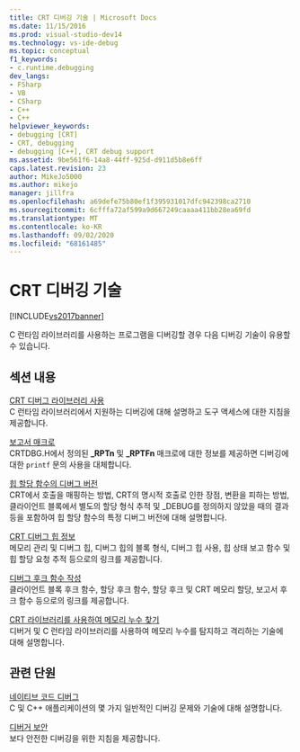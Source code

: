 ```yaml
---
title: CRT 디버깅 기술 | Microsoft Docs
ms.date: 11/15/2016
ms.prod: visual-studio-dev14
ms.technology: vs-ide-debug
ms.topic: conceptual
f1_keywords:
- c.runtime.debugging
dev_langs:
- FSharp
- VB
- CSharp
- C++
- C++
helpviewer_keywords:
- debugging [CRT]
- CRT, debugging
- debugging [C++], CRT debug support
ms.assetid: 9be561f6-14a8-44ff-925d-d911d5b8e6ff
caps.latest.revision: 23
author: MikeJo5000
ms.author: mikejo
manager: jillfra
ms.openlocfilehash: a69defe75b80ef1f395931017dfc942398ca2710
ms.sourcegitcommit: 6cfffa72af599a9d667249caaaa411bb28ea69fd
ms.translationtype: MT
ms.contentlocale: ko-KR
ms.lasthandoff: 09/02/2020
ms.locfileid: "68161485"
---
```

# <a name="crt-debugging-techniques"></a>CRT 디버깅 기술
[!INCLUDE[vs2017banner](../includes/vs2017banner.md)]

C 런타임 라이브러리를 사용하는 프로그램을 디버깅할 경우 다음 디버깅 기술이 유용할 수 있습니다.  
  
## <a name="in-this-section"></a>섹션 내용  
 [CRT 디버그 라이브러리 사용](../debugger/crt-debug-library-use.md)  
 C 런타임 라이브러리에서 지원하는 디버깅에 대해 설명하고 도구 액세스에 대한 지침을 제공합니다.  
  
 [보고서 매크로](../debugger/macros-for-reporting.md)  
 CRTDBG.H에서 정의된 **_RPTn** 및 **_RPTFn** 매크로에 대한 정보를 제공하면 디버깅에 대한 `printf` 문의 사용을 대체합니다.  
  
 [힙 할당 함수의 디버그 버전](../debugger/debug-versions-of-heap-allocation-functions.md)  
 CRT에서 호출을 매핑하는 방법, CRT의 명시적 호출로 인한 장점, 변환을 피하는 방법, 클라이언트 블록에서 별도의 할당 형식 추적 및 _DEBUG를 정의하지 않았을 때의 결과 등을 포함하여 힙 할당 함수의 특정 디버그 버전에 대해 설명합니다.  
  
 [CRT 디버그 힙 정보](../debugger/crt-debug-heap-details.md)  
 메모리 관리 및 디버그 힙, 디버그 힙의 블록 형식, 디버그 힙 사용, 힙 상태 보고 함수 및 힙 할당 요청 추적 등으로의 링크를 제공합니다.  
  
 [디버그 후크 함수 작성](../debugger/debug-hook-function-writing.md)  
 클라이언트 블록 후크 함수, 할당 후크 함수, 할당 후크 및 CRT 메모리 할당, 보고서 후크 함수 등으로의 링크를 제공합니다.  
  
 [CRT 라이브러리를 사용하여 메모리 누수 찾기](../debugger/finding-memory-leaks-using-the-crt-library.md)  
 디버거 및 C 런타임 라이브러리를 사용하여 메모리 누수를 탐지하고 격리하는 기술에 대해 설명합니다.  
  
## <a name="related-sections"></a>관련 단원  
 [네이티브 코드 디버그](../debugger/debugging-native-code.md)  
 C 및 C++ 애플리케이션의 몇 가지 일반적인 디버깅 문제와 기술에 대해 설명합니다.  
  
 [디버거 보안](../debugger/debugger-security.md)  
 보다 안전한 디버깅을 위한 지침을 제공합니다.
